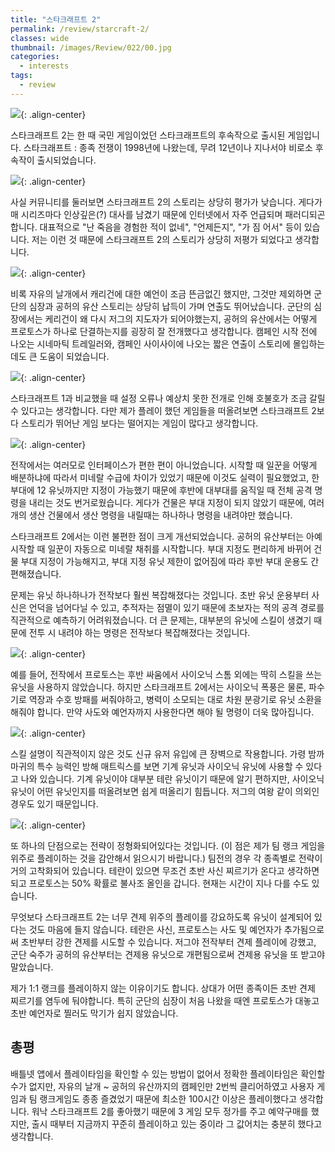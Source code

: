 ```yaml
---
title: "스타크래프트 2"
permalink: /review/starcraft-2/
classes: wide
thumbnail: /images/Review/022/00.jpg
categories:
  - interests
tags:
  - review
---
```


![](/images/Review/022/00.jpg){: .align-center}

스타크래프트 2는 한 때 국민 게임이었던 스타크래프트의 후속작으로 출시된 게임입니다. 스타크래프트 : 종족 전쟁이 1998년에 나왔는데, 무려 12년이나 지나서야 비로소 후속작이 출시되었습니다.

![](/images/Review/022/01.jpg){: .align-center}

사실 커뮤니티를 둘러보면 스타크래프트 2의 스토리는 상당히 평가가 낮습니다. 게다가 매 시리즈마다 인상깊은(?) 대사를 남겼기 때문에 인터넷에서 자주 언급되며 패러디되곤 합니다. 대표적으로 "난 죽음을 경험한 적이 없네", "언제든지", "가 짐 어서" 등이 있습니다. 저는 이런 것 때문에 스타크래프트 2의 스토리가 상당히 저평가 되었다고 생각합니다.

![](/images/Review/022/02.jpg){: .align-center}

비록 자유의 날개에서 캐리건에 대한 예언이 조금 뜬금없긴 했지만, 그것만 제외하면 군단의 심장과 공허의 유산 스토리는 상당히 납득이 가며 연출도 뛰어났습니다. 군단의 심장에서는 케리건이 왜 다시 저그의 지도자가 되어야했는지, 공허의 유산에서는 어떻게 프로토스가 하나로 단결하는지를 굉장히 잘 전개했다고 생각합니다. 캠페인 시작 전에 나오는 시네마틱 트레일러와, 캠페인 사이사이에 나오는 짧은 연출이 스토리에 몰입하는데도 큰 도움이 되었습니다.

![](/images/Review/022/03.jpg){: .align-center}

스타크래프트 1과 비교했을 때 설정 오류나 예상치 못한 전개로 인해 호불호가 조금 갈릴 수 있다고는 생각합니다. 다만 제가 플레이 했던 게임들을 떠올려보면 스타크래프트 2보다 스토리가 뛰어난 게임 보다는 떨어지는 게임이 많다고 생각합니다.

![](/images/Review/022/04.jpg){: .align-center}

전작에서는 여러모로 인터페이스가 편한 편이 아니었습니다. 시작할 때 일꾼을 어떻게 배분하냐에 따라서 미네랄 수급에 차이가 있었기 때문에 이것도 실력이 필요했었고, 한 부대에 12 유닛까지만 지정이 가능했기 때문에 후반에 대부대를 움직일 때 전체 공격 명령을 내리는 것도 번거로웠습니다. 게다가 건물은 부대 지정이 되지 않았기 때문에, 여러 개의 생산 건물에서 생산 명령을 내릴때는 하나하나 명령을 내려야만 했습니다.

스타크래프트 2에서는 이런 불편한 점이 크게 개선되었습니다. 공허의 유산부터는 아예 시작할 때 일꾼이 자동으로 미네랄 채취를 시작합니다. 부대 지정도 편리하게 바뀌어 건물 부대 지정이 가능해지고, 부대 지정 유닛 제한이 없어짐에 따라 후반 부대 운용도 간편해졌습니다.

문제는 유닛 하나하나가 전작보다 훨씬 복잡해졌다는 것입니다. 초반 유닛 운용부터 사신은 언덕을 넘어다닐 수 있고, 추적자는 점멸이 있기 때문에 초보자는 적의 공격 경로를 직관적으로 예측하기 어려워졌습니다. 더 큰 문제는, 대부분의 유닛에 스킬이 생겼기 때문에 전투 시 내려야 하는 명령은 전작보다 복잡해졌다는 것입니다.

![](/images/Review/022/05.gif){: .align-center}

예를 들어, 전작에서 프로토스는 후반 싸움에서 사이오닉 스톰 외에는 딱히 스킬을 쓰는 유닛을 사용하지 않았습니다. 하지만 스타크래프트 2에서는 사이오닉 폭풍은 물론, 파수기로 역장과 수호 방패를 써줘야하고, 병력이 소모되는 대로 차원 분광기로 유닛 소환을 해줘야 합니다. 만약 사도와 예언자까지 사용한다면 해야 될 명령이 더욱 많아집니다.

![](/images/Review/022/06.jpg){: .align-center}

스킬 설명이 직관적이지 않은 것도 신규 유저 유입에 큰 장벽으로 작용합니다. 가령 밤까마귀의 특수 능력인 방해 매트릭스를 보면 기계 유닛과 사이오닉 유닛에 사용할 수 있다고 나와 있습니다. 기계 유닛이야 대부분 테란 유닛이기 때문에 알기 편하지만, 사이오닉 유닛이 어떤 유닛인지를 떠올려보면 쉽게 떠올리기 힘듭니다. 저그의 여왕 같이 의외인 경우도 있기 때문입니다.

![](/images/Review/022/07.jpg){: .align-center}

또 하나의 단점으로는 전략이 정형화되어있다는 것입니다. (이 점은 제가 팀 랭크 게임을 위주로 플레이하는 것을 감안해서 읽으시기 바랍니다.) 팀전의 경우 각 종족별로 전략이 거의 고착화되어 있습니다. 테란이 있으면 무조건 초반 사신 찌르기가 온다고 생각하면 되고 프로토스는 50% 확률로 불사조 올인을 갑니다. 현재는 시간이 지나 다를 수도 있습니다.

무엇보다 스타크래프트 2는 너무 견제 위주의 플레이를 강요하도록 유닛이 설계되어 있다는 것도 마음에 들지 않습니다. 테란은 사신, 프로토스는 사도 및 예언자가 추가됨으로써 초반부터 강한 견제를 시도할 수 있습니다. 저그야 전작부터 견제 플레이에 강했고, 군단 숙주가 공허의 유산부터는 견제용 유닛으로 개편됨으로써 견제용 유닛을 또 받고야 말았습니다.

제가 1:1 랭크를 플레이하지 않는 이유이기도 합니다. 상대가 어떤 종족이든 초반 견제 찌르기를 염두에 둬야합니다. 특히 군단의 심장이 처음 나왔을 때엔 프로토스가 대놓고 초반 예언자로 찔러도 막기가 쉽지 않았습니다.

## 총평

배틀넷 앱에서 플레이타임을 확인할 수 있는 방법이 없어서 정확한 플레이타임은 확인할 수가 없지만, 자유의 날개 ~ 공허의 유산까지의 캠페인만 2번씩 클리어하였고 사용자 게임과 팀 랭크게임도 종종 즐겼었기 때문에 최소한 100시간 이상은 플레이했다고 생각합니다. 워낙 스타크래프트 2를 좋아했기 때문에 3 게임 모두 정가를 주고 예약구매를 했지만, 출시 때부터 지금까지 꾸준히 플레이하고 있는 중이라 그 값어치는 충분히 했다고 생각합니다.